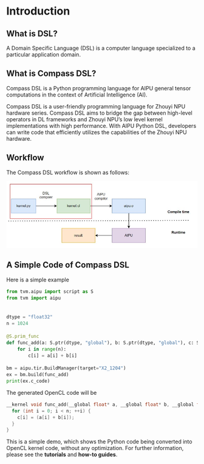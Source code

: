 <!---SPDX-License-Identifier: Apache-2.0-->
<!---Copyright (c) 2023-2024 Arm Technology (China) Co. Ltd.-->

# Introduction

## What is DSL?

A Domain Specific Language (DSL) is a computer language specialized to a particular application domain.

## What is Compass DSL?

Compass DSL is a Python programming language for AIPU general tensor computations in the context of Artificial Intelligence (AI).

Compass DSL is a user-friendly programming language for Zhouyi NPU hardware series. Compass DSL aims to bridge the gap between high-level operators in DL frameworks and Zhouyi NPU’s low level kernel implementations with high performance. With AIPU Python DSL, developers can write code that efficiently utilizes the capabilities of the Zhouyi NPU hardware.

## Workflow

The Compass DSL workflow is shown as follows:

![](../_static/workflow.jpg)


## A Simple Code of Compass DSL

Here is a simple example
```py
from tvm.aipu import script as S
from tvm import aipu


dtype = "float32"
n = 1024

@S.prim_func
def func_add(a: S.ptr(dtype, "global"), b: S.ptr(dtype, "global"), c: S.ptr(dtype, "global"), n: S.int32):
    for i in range(n):
        c[i] = a[i] + b[i]

bm = aipu.tir.BuildManager(target="X2_1204")
ex = bm.build(func_add)
print(ex.c_code)

```
The generated OpenCL code will be
```c
__kernel void func_add(__global float* a, __global float* b, __global float* c, int n) {
  for (int i = 0; i < n; ++i) {
    c[i] = (a[i] + b[i]);
  }
}
```

This is a simple demo, which shows the Python code being converted into OpenCL kernel code, without any optimization. For further information, please see the **tutorials** and **how-to guides**.
